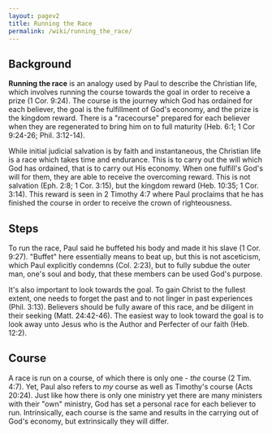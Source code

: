 ```yaml
---
layout: pagev2
title: Running the Race
permalink: /wiki/running_the_race/
---
```


## Background

**Running the race** is an analogy used by Paul to describe the Christian life, which involves running the course towards the goal in order to receive a prize (1 Cor. 9:24). The course is the journey which God has ordained for each believer, the goal is the fulfillment of God's economy, and the prize is the kingdom reward. There is a "racecourse" prepared for each believer when they are regenerated to bring him on to full maturity (Heb. 6:1; 1 Cor 9:24-26; Phil. 3:12-14).

While initial judicial salvation is by faith and instantaneous, the Christian life is a race which takes time and endurance. This is to carry out the will which God has ordained, that is to carry out His economy. When one fulfill's God's will for them, they are able to receive the overcoming reward. This is not salvation (Eph. 2:8; 1 Cor. 3:15), but the kingdom reward (Heb. 10:35; 1 Cor. 3:14). This reward is seen in 2 Timothy 4:7 where Paul proclaims that he has finished the course in order to receive the crown of righteousness. 

## Steps

To run the race, Paul said he buffeted his body and made it his slave (1 Cor. 9:27). "Buffet" here essentially means to beat up, but this is not asceticism, which Paul explicitly condemns (Col. 2:23), but to fully subdue the outer man, one's soul and body, that these members can be used God's purpose. 

It's also important to look towards the goal. To gain Christ to the fullest extent, one needs to forget the past and to not linger in past experiences (Phil. 3:13). Believers should be fully aware of this race, and be diligent in their seeking (Matt. 24:42-46). The easiest way to look toward the goal is to look away unto Jesus who is the Author and Perfecter of our faith (Heb. 12:2).

## Course

A race is run on a course, of which there is only one - *the* course (2 Tim. 4:7). Yet, Paul also refers to *my* course as well as Timothy's course (Acts 20:24). Just like how there is only one ministry yet there are many ministers with their "own" ministry, God has set a personal race for each believer to run. Intrinsically, each course is the same and results in the carrying out of God's economy, but extrinsically they will differ.

